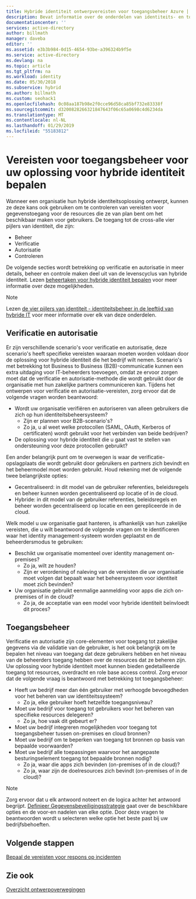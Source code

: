 ```yaml
---
title: Hybride identiteit ontwerpvereisten voor toegangsbeheer Azure | Microsoft Docs
description: Bevat informatie over de onderdelen van identiteits- en toegangsvereisten voor de resources voor gebruikers in een hybride omgeving identificeren.
documentationcenter: ''
services: active-directory
author: billmath
manager: daveba
editor: ''
ms.assetid: e3b3b984-0d15-4654-93be-a396324b9f5e
ms.service: active-directory
ms.devlang: na
ms.topic: article
ms.tgt_pltfrm: na
ms.workload: identity
ms.date: 05/30/2018
ms.subservice: hybrid
ms.author: billmath
ms.custom: seohack1
ms.openlocfilehash: 0c08aa187b98e2f0cce96d58ca85bf732e83338f
ms.sourcegitcommit: d3200828266321847643f06c65a0698c4d6234da
ms.translationtype: MT
ms.contentlocale: nl-NL
ms.lasthandoff: 01/29/2019
ms.locfileid: "55183812"
---
```

# <a name="determine-access-control-requirements-for-your-hybrid-identity-solution"></a>Vereisten voor toegangsbeheer voor uw oplossing voor hybride identiteit bepalen
Wanneer een organisatie hun hybride identiteitsoplossing ontwerpt, kunnen ze deze kans ook gebruiken om te controleren van vereisten voor gegevenstoegang voor de resources die ze van plan bent om het beschikbaar maken voor gebruikers. De toegang tot de cross-alle vier pijlers van identiteit, die zijn:

* Beheer
* Verificatie
* Autorisatie
* Controleren

De volgende secties wordt betrekking op verificatie en autorisatie in meer details, beheer en controle maken deel uit van de levenscyclus van hybride identiteit. Lezen [beheertaken voor hybride identiteit bepalen](plan-hybrid-identity-design-considerations-hybrid-id-management-tasks.md) voor meer informatie over deze mogelijkheden.

> [!NOTE]
> Lezen [de vier pijlers van identiteit - identiteitsbeheer in de leeftijd van hybride IT](https://social.technet.microsoft.com/wiki/contents/articles/15530.the-four-pillars-of-identity-identity-management-in-the-age-of-hybrid-it.aspx) voor meer informatie over elk van deze onderdelen.
> 
> 

## <a name="authentication-and-authorization"></a>Verificatie en autorisatie
Er zijn verschillende scenario's voor verificatie en autorisatie, deze scenario's heeft specifieke vereisten waaraan moeten worden voldaan door de oplossing voor hybride identiteit die het bedrijf wilt nemen. Scenario's met betrekking tot Business to Business (B2B)-communicatie kunnen een extra uitdaging voor IT-beheerders toevoegen, omdat ze ervoor zorgen moet dat de verificatie en autorisatie-methode die wordt gebruikt door de organisatie met hun zakelijke partners communiceren kan. Tijdens het ontwerpen voor verificatie en autorisatie-vereisten, zorg ervoor dat de volgende vragen worden beantwoord:

* Wordt uw organisatie verifiëren en autoriseren van alleen gebruikers die zich op hun identiteitsbeheersysteem?
  * Zijn er plannen voor B2B-scenario's?
  * Zo ja, u al weet welke protocollen (SAML, OAuth, Kerberos of certificaten) wordt gebruikt voor het verbinden van beide bedrijven?
* De oplossing voor hybride identiteit die u gaat vast te stellen van ondersteuning voor deze protocollen gebruikt?

Een ander belangrijk punt om te overwegen is waar de verificatie-opslagplaats die wordt gebruikt door gebruikers en partners zich bevindt en het beheermodel moet worden gebruikt. Houd rekening met de volgende twee belangrijkste opties:

* Gecentraliseerd: in dit model van de gebruiker referenties, beleidsregels en beheer kunnen worden gecentraliseerd op locatie of in de cloud.
* Hybride: in dit model van de gebruiker referenties, beleidsregels en beheer worden gecentraliseerd op locatie en een gerepliceerde in de cloud.

Welk model u uw organisatie gaat hanteren, is afhankelijk van hun zakelijke vereisten, die u wilt beantwoord de volgende vragen om te identificeren waar het identity management-systeem worden geplaatst en de beheerdersmodus te gebruiken:

* Beschikt uw organisatie momenteel over identity management on-premises?
  * Zo ja, wilt ze houden?
  * Zijn er verordening of naleving van de vereisten die uw organisatie moet volgen dat bepaalt waar het beheersysteem voor identiteit moet zich bevinden?
* Uw organisatie gebruikt eenmalige aanmelding voor apps die zich on-premises of in de cloud?
  * Zo ja, de acceptatie van een model voor hybride identiteit beïnvloedt dit proces?

## <a name="access-control"></a>Toegangsbeheer
Verificatie en autorisatie zijn core-elementen voor toegang tot zakelijke gegevens via de validatie van de gebruiker, is het ook belangrijk om te bepalen het niveau van toegang dat deze gebruikers hebben en het niveau van de beheerders toegang hebben over de resources dat ze beheren zijn. Uw oplossing voor hybride identiteit moet kunnen bieden gedetailleerde toegang tot resources, overdracht en role base access control. Zorg ervoor dat de volgende vraag is beantwoord met betrekking tot toegangsbeheer:

* Heeft uw bedrijf meer dan één gebruiker met verhoogde bevoegdheden voor het beheren van uw identiteitssysteem?
  * Zo ja, elke gebruiker hoeft hetzelfde toegangsniveau?
* Moet uw bedrijf voor toegang tot gebruikers voor het beheren van specifieke resources delegeren?
  * Zo ja, hoe vaak dit gebeurt er?
* Moet uw bedrijf integreren mogelijkheden voor toegang tot toegangsbeheer tussen on-premises en cloud bronnen?
* Moet uw bedrijf om te beperken van toegang tot bronnen op basis van bepaalde voorwaarden?
* Moet uw bedrijf alle toepassingen waarvoor het aangepaste besturingselement toegang tot bepaalde bronnen nodig?
  * Zo ja, waar die apps zich bevinden (on-premises of in de cloud)?
  * Zo ja, waar zijn de doelresources zich bevindt (on-premises of in de cloud)?

> [!NOTE]
> Zorg ervoor dat u elk antwoord noteert en de logica achter het antwoord begrijpt. [Definieer Gegevensbeveiligingsstrategie](plan-hybrid-identity-design-considerations-data-protection-strategy.md) gaat over de beschikbare opties en de voor-en nadelen van elke optie.  Door deze vragen te beantwoorden wordt u selecteren welke optie het beste past bij uw bedrijfsbehoeften.
> 
> 

## <a name="next-steps"></a>Volgende stappen
[Bepaal de vereisten voor respons op incidenten](plan-hybrid-identity-design-considerations-incident-response-requirements.md)

## <a name="see-also"></a>Zie ook
[Overzicht ontwerpoverwegingen](plan-hybrid-identity-design-considerations-overview.md)


